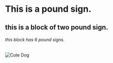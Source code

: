 # This is a pound sign.
## this is a block of two pound sign.
###### this block has 6 pound signs.
![Cute Dog](https://cdn.britannica.com/92/212692-050-D53981F5/labradoodle-dog-stick-running-grass.jpg?w=400&h=300&c=crop)


